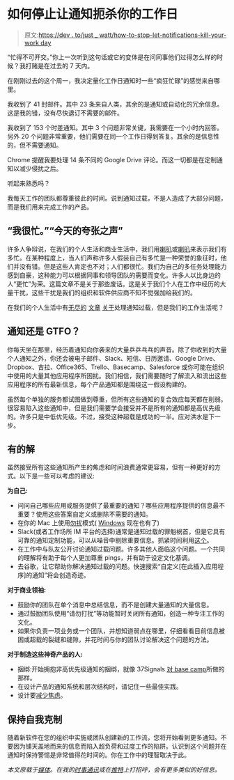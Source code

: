 # 如何停止让通知扼杀你的工作日

> 原文:[https://dev . to/just _ watt/how-to-stop-let-notifications-kill-your-work day](https://dev.to/just_watt/how-to-stop-letting-notifications-kill-your-workday)

“忙得不可开交。”你上一次听到这句话或它的变体是在问同事他们过得怎么样的时候？我打赌是在过去的 7 天内。

在刚刚过去的这个周一，我决定量化工作日通知时一些“疯狂忙碌”的感觉来自哪里。

我收到了 41 封邮件。其中 23 条来自人类，其余的是通知或自动化的冗余信息。这是我的错，没有尽快退订不需要的邮件。

我收到了 153 个时差通知。其中 3 个问题非常关键，我需要在一个小时内回答。另外 20 个问题非常重要，他们需要在同一个工作日得到答复。其余的是信息性的，但不需要通知。

Chrome 提醒我要处理 14 条不同的 Google Drive 评论。而这一切都是在定制通知以减少侵扰之后。

听起来熟悉吗？

我每天工作的团队都尊重彼此的时间。说到通知过载，不是人造成了大部分问题，而是我们用来完成工作的产品。

## [](#im-busy%C3%A2%E2%82%AC%C5%A1%C3%A2%E2%82%AC%C5%A1todays-air-horn-of-hyperbole)“我很忙。”“今天的夸张之声”

许多人争辩说，在我们的个人生活和商业生活中，我们用[喇叭](http://www.bbc.com/capital/story/20170222-this-is-what-you-really-mean-when-you-say-im-busy)或[喇叭](http://www.huffingtonpost.co.uk/david-taylor/youre-not-that-busy_b_11698474.html)来表示我们有多忙。在某种程度上，当人们声称许多人假装自己有多忙是一种荣誉的象征时，他们并没有错。但是这些人肯定也不对；人们都很忙。我们为自己的多任务处理能力感到自豪，这种能力可以根据同事和领导团队的需要而变化。许多人以比身边的人“更忙”为荣。这篇文章不是关于那些废话。这是关于我们个人在工作中经历的大量干扰，这些干扰是我们的组织和软件供应商不知不觉强加给我们的。

在我们的个人生活中有[无尽的](https://medium.com/@cowboyjunkey/notification-overload-ae1647e942d9#.zfgkmt7sy) [文章](https://www.cnet.com/news/why-we-all-share-the-blame-for-notification-overload/) [关于](https://techcrunch.com/2015/03/17/the-age-of-interruption-overload/)处理通知过载，但是我们的工作生活呢？

## [](#notifications-or-gtfo)通知还是 GTFO？

你每天坐在那里，经历着通知向你袭来的大量乒乒乓乓的声音。除了你收到的大量个人通知之外，你还会被电子邮件、Slack、短信、日历邀请、Google Drive、Dropbox、吉拉、Office365、Trello、Basecamp、Salesforce 或你可能在组织中使用的大量其他应用程序所困扰。我们相信，我们需要随时了解流入和流出这些应用程序的所有最新信息，每个产品通知都是围绕这一假设构建的。

虽然每个单独的服务都试图做到尊重，但所有这些通知的复合效应每天都在削弱。很容易陷入这些通知中，但是我们需要学会接受并不是所有的通知都是高优先级的。许多只是中低优先级。不过，接受这种超载是成功的一半。应对洪水是下一步。

## [](#some-solutions)有的解

虽然接受所有这些通知所产生的焦虑和时间浪费通常更容易，但有一种更好的方式。以下是一些可以考虑的建议:

**为自己:**

*   问问自己哪些应用或服务提供了最重要的通知？哪些应用程序提供的信息最不重要？使用这些答案自定义或删除不需要的通知。
*   在你的 Mac 上使用[勿扰](http://www.imore.com/how-use-do-not-disturb-mac)模式( [Windows](https://www.howtogeek.com/233215/how-to-configure-do-not-disturb-mode-in-windows-10/) 现在也有了)
*   Slack(或者工作场所 IM 平台的选择)通常是通知过载的罪魁祸首，但是它具有可靠的通知定制功能，可以从噪音中剔除重要信息。抓紧时间利用[这个](https://get.slack.help/hc/en-us/articles/201895138-Set-up-Slack-notifications)。
*   在工作中与队友公开讨论通知过载问题。许多其他人面临这个问题。一个共同的理解将有助于每个人更加尊重 pings，并有助于设定文化基调。
*   去谷歌，让它帮助你解决通知过载的问题。快速搜索“自定义[在此插入应用程序]的通知”将会创造奇迹。

**对于商业领袖:**

*   鼓励你的团队在单个消息中总结信息，而不是创建大量通知的大量信息。
*   通过鼓励团队使用“请勿打扰”等功能暂时关闭所有通知，创造一种专注工作的文化。
*   如果你负责一项业务或一个团队，并想知道弱点在哪里，仔细看看目前信息被困或超载的裂缝和缝隙，并花时间与你的团队讨论解决这个问题的方法。

**对于制造这些神奇产品的人:**

*   捆绑:开始拥抱非高优先级通知的捆绑，就像 37Signals [对 base camp](https://m.signalvnoise.com/new-bundled-basecamp-3-notifications-for-inbox-by-gmail-6518da7ed12e#.blfbgwqjt)所做的那样。
*   在设计产品的通知系统和层次结构时，请记住一些最佳实践。
*   设计要[减少焦虑](https://medium.com/@gurdenbatra/design-for-reducing-anxiety-3712b9db5940#.vdmyl0b21)。

## [](#keep-yourself-in-check)保持自我克制

随着新软件在您的组织中实施或团队创建新的工作流，您将开始看到更多通知。不要因为铺天盖地而来的信息而陷入超负荷和过度工作的陷阱。认识到这个问题并在通知时保持警惕是非常值得花时间的。你在工作中的理智取决于此。

*本文原载于[媒体](https://medium.com/@just_watt/the-art-of-notification-overload-a0292062d64a#.n2142nbyd)。在我的[时事通讯](https://www.getrevue.co/profile/justinwatt)或在[推特](https://twitter.com/just_watt)上打招呼，会有更多类似的好信息。*